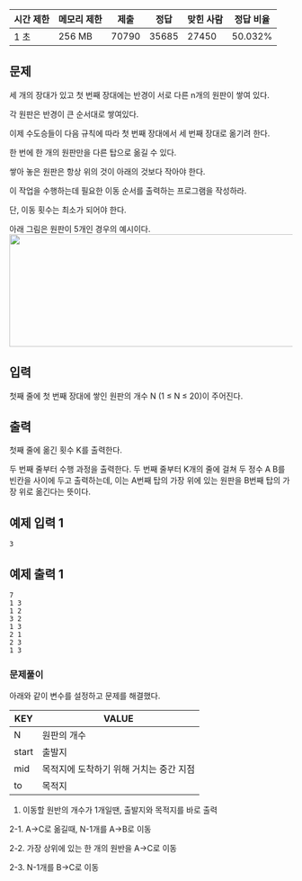 | 시간 제한 | 메모리 제한 | 제출 | 정답 | 맞힌 사람 | 정답 비율 |
| --- | --- | --- | --- | --- | --- |
| 1 초 | 256 MB | 70790 | 35685 | 27450 | 50.032% |

## 문제

세 개의 장대가 있고 첫 번째 장대에는 반경이 서로 다른 n개의 원판이 쌓여 있다. 

각 원판은 반경이 큰 순서대로 쌓여있다. 

이제 수도승들이 다음 규칙에 따라 첫 번째 장대에서 세 번째 장대로 옮기려 한다.

한 번에 한 개의 원판만을 다른 탑으로 옮길 수 있다.

쌓아 놓은 원판은 항상 위의 것이 아래의 것보다 작아야 한다.

이 작업을 수행하는데 필요한 이동 순서를 출력하는 프로그램을 작성하라. 

단, 이동 횟수는 최소가 되어야 한다.

아래 그림은 원판이 5개인 경우의 예시이다.
<img src="https://user-images.githubusercontent.com/97737822/213713932-93312f24-5a71-46d2-979b-826396ced7f4.png" width="700" height="200" />

## 입력

첫째 줄에 첫 번째 장대에 쌓인 원판의 개수 N (1 ≤ N ≤ 20)이 주어진다.

## 출력

첫째 줄에 옮긴 횟수 K를 출력한다.

두 번째 줄부터 수행 과정을 출력한다. 두 번째 줄부터 K개의 줄에 걸쳐 두 정수 A B를 빈칸을 사이에 두고 출력하는데, 이는 A번째 탑의 가장 위에 있는 원판을 B번째 탑의 가장 위로 옮긴다는 뜻이다.

## 예제 입력 1

```
3
```

## 예제 출력 1

```
7
1 3
1 2
3 2
1 3
2 1
2 3
1 3
```

### 문제풀이

아래와 같이 변수를 설정하고 문제를 해결했다.

| KEY | VALUE |
| --- | --- |
| N | 원판의 개수 |
| start | 출발지 |
| mid | 목적지에 도착하기 위해 거치는 중간 지점 |
| to | 목적지 |

1. 이동할 원반의 개수가 1개일땐, 출발지와 목적지를 바로 출력

2-1. A->C로 옮길때, N-1개를 A->B로 이동

2-2. 가장 상위에 있는 한 개의 원반을 A->C로 이동

2-3. N-1개를 B->C로 이동
